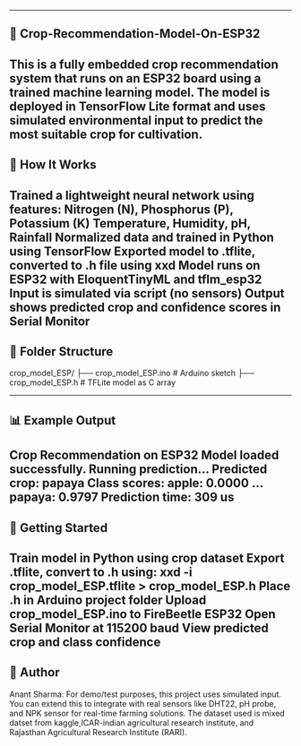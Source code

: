 ----------------------------------------------------------------------------
🌱 Crop-Recommendation-Model-On-ESP32
----------------------------------------------------------------------------
This is a fully embedded crop recommendation system that runs on an ESP32 board using a trained machine learning model. The model is deployed in TensorFlow Lite format and uses simulated environmental input to predict the most suitable crop for cultivation.
----------------------------------------------------------------------------
🔧 How It Works
----------------------------------------------------------------------------
Trained a lightweight neural network using features:
Nitrogen (N), Phosphorus (P), Potassium (K)
Temperature, Humidity, pH, Rainfall
Normalized data and trained in Python using TensorFlow
Exported model to .tflite, converted to .h file using xxd
Model runs on ESP32 with EloquentTinyML and tflm_esp32
Input is simulated via script (no sensors)
Output shows predicted crop and confidence scores in Serial Monitor
----------------------------------------------------------------------------
📁 Folder Structure
----------------------------------------------------------------------------
crop_model_ESP/
├── crop_model_ESP.ino       # Arduino sketch
├── crop_model_ESP.h         # TFLite model as C array

---------------------------------------------------------------------------
📊 Example Output
---------------------------------------------------------------------------
__Crop Recommendation on ESP32__
Model loaded successfully. Running prediction...
Predicted crop: papaya
Class scores:
apple: 0.0000
...
papaya: 0.9797
Prediction time: 309 us
--------------------------------------------------------------------------
🚀 Getting Started
----------------------------------------------------------------------------
Train model in Python using crop dataset
Export .tflite, convert to .h using:
  xxd -i crop_model_ESP.tflite > crop_model_ESP.h
Place .h in Arduino project folder
Upload crop_model_ESP.ino to FireBeetle ESP32
Open Serial Monitor at 115200 baud
View predicted crop and class confidence
----------------------------------------------------------------------------
🙌 Author
----------------------------------------------------------------------------
Anant Sharma:
For demo/test purposes, this project uses simulated input. You can extend this to integrate with real sensors like DHT22, pH probe, and NPK sensor for real-time farming solutions. 
The dataset used is mixed datset from kaggle,ICAR-indian agricultural research institute, and Rajasthan Agricultural Research Institute (RARI).
